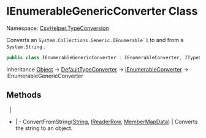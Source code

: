# IEnumerableGenericConverter Class

Namespace: [CsvHelper.TypeConversion](/api/CsvHelper.TypeConversion)

Converts an ``System.Collections.Generic.IEnumerable`1`` to and from a ``System.String`` .

```cs
public class IEnumerableGenericConverter : IEnumerableConverter, ITypeConverter
```

Inheritance [Object](https://docs.microsoft.com/en-us/dotnet/api/system.object) -> [DefaultTypeConverter](/api/CsvHelper.TypeConversion/DefaultTypeConverter) -> [IEnumerableConverter](/api/CsvHelper.TypeConversion/IEnumerableConverter) -> IEnumerableGenericConverter

## Methods
&nbsp; | &nbsp;
- | -
ConvertFromString([String](https://docs.microsoft.com/en-us/dotnet/api/system.string), [IReaderRow](/api/CsvHelper/IReaderRow), [MemberMapData](/api/CsvHelper.Configuration/MemberMapData)) | Converts the string to an object.
